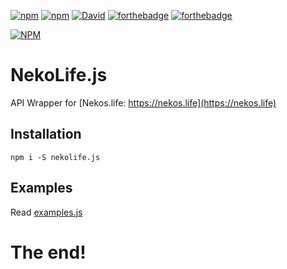 
[![npm](https://img.shields.io/npm/v/npm.svg)](https://www.npmjs.com/package/nekolife.js)
[![npm](https://img.shields.io/npm/dt/nekolife.js.svg?maxAge=3600)](https://www.npmjs.com/package/nekolife.js)
[![David](https://david-dm.org/Looney-Dev/NekoLife.js.svg)](https://david-dm.org/Looney-Dev/NekoLife.js)
[![forthebadge](https://forthebadge.com/images/badges/built-with-love.svg)](https://forthebadge.com)
[![forthebadge](https://forthebadge.com/images/badges/made-with-javascript.svg)](https://forthebadge.com)



[![NPM](https://nodei.co/npm/nekolife.js.png?downloads=true&downloadRank=true&stars=true)](https://nodei.co/npm/nekolife.js/)
# NekoLife.js
API Wrapper for [Nekos.life: https://nekos.life](https://nekos.life)


## Installation
```npm i -S nekolife.js```

## Examples
Read [examples.js](https://github.com/Looney-Dev/NekoLife.js/blob/master/examples.js)


# The end!
